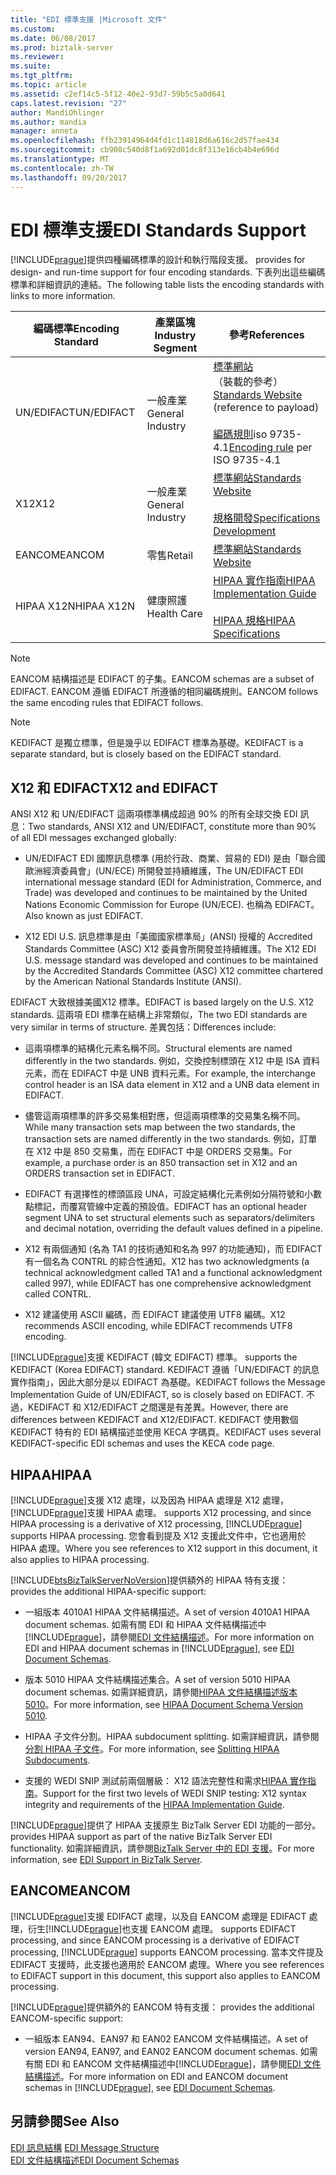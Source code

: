 ```yaml
---
title: "EDI 標準支援 |Microsoft 文件"
ms.custom: 
ms.date: 06/08/2017
ms.prod: biztalk-server
ms.reviewer: 
ms.suite: 
ms.tgt_pltfrm: 
ms.topic: article
ms.assetid: c2ef14c5-5f12-40e2-93d7-59b5c5a0d641
caps.latest.revision: "27"
author: MandiOhlinger
ms.author: mandia
manager: anneta
ms.openlocfilehash: ffb23914964d4fd1c114818d6a616c2d57fae434
ms.sourcegitcommit: cb908c540d8f1a692d01dc8f313e16cb4b4e696d
ms.translationtype: MT
ms.contentlocale: zh-TW
ms.lasthandoff: 09/20/2017
---
```

# <a name="edi-standards-support"></a><span data-ttu-id="666e7-102">EDI 標準支援</span><span class="sxs-lookup"><span data-stu-id="666e7-102">EDI Standards Support</span></span>
[!INCLUDE[prague](../includes/prague-md.md)]<span data-ttu-id="666e7-103">提供四種編碼標準的設計和執行階段支援。</span><span class="sxs-lookup"><span data-stu-id="666e7-103"> provides for design- and run-time support for four encoding standards.</span></span> <span data-ttu-id="666e7-104">下表列出這些編碼標準和詳細資訊的連結。</span><span class="sxs-lookup"><span data-stu-id="666e7-104">The following table lists the encoding standards with links to more information.</span></span>  
  
|<span data-ttu-id="666e7-105">編碼標準</span><span class="sxs-lookup"><span data-stu-id="666e7-105">Encoding Standard</span></span>|<span data-ttu-id="666e7-106">產業區塊</span><span class="sxs-lookup"><span data-stu-id="666e7-106">Industry Segment</span></span>|<span data-ttu-id="666e7-107">參考</span><span class="sxs-lookup"><span data-stu-id="666e7-107">References</span></span>|  
|-----------------------|----------------------|----------------|  
|<span data-ttu-id="666e7-108">UN/EDIFACT</span><span class="sxs-lookup"><span data-stu-id="666e7-108">UN/EDIFACT</span></span>|<span data-ttu-id="666e7-109">一般產業</span><span class="sxs-lookup"><span data-stu-id="666e7-109">General Industry</span></span>|<span data-ttu-id="666e7-110">[標準網站](http://go.microsoft.com/fwlink/?LinkId=77532)（裝載的參考）</span><span class="sxs-lookup"><span data-stu-id="666e7-110">[Standards Website](http://go.microsoft.com/fwlink/?LinkId=77532) (reference to payload)</span></span><br /><br /> <span data-ttu-id="666e7-111">[編碼規則](http://go.microsoft.com/fwlink/?LinkId=77534)iso 9735-4.1</span><span class="sxs-lookup"><span data-stu-id="666e7-111">[Encoding rule](http://go.microsoft.com/fwlink/?LinkId=77534) per ISO 9735-4.1</span></span>|  
|<span data-ttu-id="666e7-112">X12</span><span class="sxs-lookup"><span data-stu-id="666e7-112">X12</span></span>|<span data-ttu-id="666e7-113">一般產業</span><span class="sxs-lookup"><span data-stu-id="666e7-113">General Industry</span></span>|[<span data-ttu-id="666e7-114">標準網站</span><span class="sxs-lookup"><span data-stu-id="666e7-114">Standards Website</span></span>](http://go.microsoft.com/fwlink/?LinkID=28673)<br /><br /> [<span data-ttu-id="666e7-115">規格開發</span><span class="sxs-lookup"><span data-stu-id="666e7-115">Specifications Development</span></span>](http://go.microsoft.com/fwlink/?LinkId=77535)|  
|<span data-ttu-id="666e7-116">EANCOM</span><span class="sxs-lookup"><span data-stu-id="666e7-116">EANCOM</span></span>|<span data-ttu-id="666e7-117">零售</span><span class="sxs-lookup"><span data-stu-id="666e7-117">Retail</span></span>|[<span data-ttu-id="666e7-118">標準網站</span><span class="sxs-lookup"><span data-stu-id="666e7-118">Standards Website</span></span>](http://go.microsoft.com/fwlink/?LinkId=92861)|  
|<span data-ttu-id="666e7-119">HIPAA X12N</span><span class="sxs-lookup"><span data-stu-id="666e7-119">HIPAA X12N</span></span>|<span data-ttu-id="666e7-120">健康照護</span><span class="sxs-lookup"><span data-stu-id="666e7-120">Health Care</span></span>|[<span data-ttu-id="666e7-121">HIPAA 實作指南</span><span class="sxs-lookup"><span data-stu-id="666e7-121">HIPAA Implementation Guide</span></span>](http://go.microsoft.com/fwlink/?LinkId=77541)<br /><br /> [<span data-ttu-id="666e7-122">HIPAA 規格</span><span class="sxs-lookup"><span data-stu-id="666e7-122">HIPAA Specifications</span></span>](http://go.microsoft.com/fwlink/?LinkId=77542)|  
  
> [!NOTE]
>  <span data-ttu-id="666e7-123">EANCOM 結構描述是 EDIFACT 的子集。</span><span class="sxs-lookup"><span data-stu-id="666e7-123">EANCOM schemas are a subset of EDIFACT.</span></span> <span data-ttu-id="666e7-124">EANCOM 遵循 EDIFACT 所遵循的相同編碼規則。</span><span class="sxs-lookup"><span data-stu-id="666e7-124">EANCOM follows the same encoding rules that EDIFACT follows.</span></span>  
  
> [!NOTE]
>  <span data-ttu-id="666e7-125">KEDIFACT 是獨立標準，但是幾乎以 EDIFACT 標準為基礎。</span><span class="sxs-lookup"><span data-stu-id="666e7-125">KEDIFACT is a separate standard, but is closely based on the EDIFACT standard.</span></span>  
  
## <a name="x12-and-edifact"></a><span data-ttu-id="666e7-126">X12 和 EDIFACT</span><span class="sxs-lookup"><span data-stu-id="666e7-126">X12 and EDIFACT</span></span>  
 <span data-ttu-id="666e7-127">ANSI X12 和 UN/EDIFACT 這兩項標準構成超過 90% 的所有全球交換 EDI 訊息：</span><span class="sxs-lookup"><span data-stu-id="666e7-127">Two standards, ANSI X12 and UN/EDIFACT, constitute more than 90% of all EDI messages exchanged globally:</span></span>  
  
-   <span data-ttu-id="666e7-128">UN/EDIFACT EDI 國際訊息標準 (用於行政、商業、貿易的 EDI) 是由「聯合國歐洲經濟委員會」(UN/ECE) 所開發並持續維護，</span><span class="sxs-lookup"><span data-stu-id="666e7-128">The UN/EDIFACT EDI international message standard (EDI for Administration, Commerce, and Trade) was developed and continues to be maintained by the United Nations Economic Commission for Europe (UN/ECE).</span></span> <span data-ttu-id="666e7-129">也稱為 EDIFACT。</span><span class="sxs-lookup"><span data-stu-id="666e7-129">Also known as just EDIFACT.</span></span>  
  
-   <span data-ttu-id="666e7-130">X12 EDI U.S. 訊息標準是由「美國國家標準局」(ANSI) 授權的 Accredited Standards Committee (ASC) X12 委員會所開發並持續維護。</span><span class="sxs-lookup"><span data-stu-id="666e7-130">The X12 EDI U.S. message standard was developed and continues to be maintained by the Accredited Standards Committee (ASC) X12 committee chartered by the American National Standards Institute (ANSI).</span></span>  
  
 <span data-ttu-id="666e7-131">EDIFACT 大致根據美國X12 標準。</span><span class="sxs-lookup"><span data-stu-id="666e7-131">EDIFACT is based largely on the U.S. X12 standards.</span></span> <span data-ttu-id="666e7-132">這兩項 EDI 標準在結構上非常類似，</span><span class="sxs-lookup"><span data-stu-id="666e7-132">The two EDI standards are very similar in terms of structure.</span></span> <span data-ttu-id="666e7-133">差異包括：</span><span class="sxs-lookup"><span data-stu-id="666e7-133">Differences include:</span></span>  
  
-   <span data-ttu-id="666e7-134">這兩項標準的結構化元素名稱不同。</span><span class="sxs-lookup"><span data-stu-id="666e7-134">Structural elements are named differently in the two standards.</span></span> <span data-ttu-id="666e7-135">例如，交換控制標頭在 X12 中是 ISA 資料元素，而在 EDIFACT 中是 UNB 資料元素。</span><span class="sxs-lookup"><span data-stu-id="666e7-135">For example, the interchange control header is an ISA data element in X12 and a UNB data element in EDIFACT.</span></span>  
  
-   <span data-ttu-id="666e7-136">儘管這兩項標準的許多交易集相對應，但這兩項標準的交易集名稱不同。</span><span class="sxs-lookup"><span data-stu-id="666e7-136">While many transaction sets map between the two standards, the transaction sets are named differently in the two standards.</span></span> <span data-ttu-id="666e7-137">例如，訂單在 X12 中是 850 交易集，而在 EDIFACT 中是 ORDERS 交易集。</span><span class="sxs-lookup"><span data-stu-id="666e7-137">For example, a purchase order is an 850 transaction set in X12 and an ORDERS transaction set in EDIFACT.</span></span>  
  
-   <span data-ttu-id="666e7-138">EDIFACT 有選擇性的標頭區段 UNA，可設定結構化元素例如分隔符號和小數點標記，而覆寫管線中定義的預設值。</span><span class="sxs-lookup"><span data-stu-id="666e7-138">EDIFACT has an optional header segment UNA to set structural elements such as separators/delimiters and decimal notation, overriding the default values defined in a pipeline.</span></span>  
  
-   <span data-ttu-id="666e7-139">X12 有兩個通知 (名為 TA1 的技術通知和名為 997 的功能通知)，而 EDIFACT 有一個名為 CONTRL 的綜合性通知。</span><span class="sxs-lookup"><span data-stu-id="666e7-139">X12 has two acknowledgments (a technical acknowledgment called TA1 and a functional acknowledgment called 997), while EDIFACT has one comprehensive acknowledgment called CONTRL.</span></span>  
  
-   <span data-ttu-id="666e7-140">X12 建議使用 ASCII 編碼，而 EDIFACT 建議使用 UTF8 編碼。</span><span class="sxs-lookup"><span data-stu-id="666e7-140">X12 recommends ASCII encoding, while EDIFACT recommends UTF8 encoding.</span></span>  
  
 [!INCLUDE[prague](../includes/prague-md.md)]<span data-ttu-id="666e7-141">支援 KEDIFACT (韓文 EDIFACT) 標準。</span><span class="sxs-lookup"><span data-stu-id="666e7-141"> supports the KEDIFACT (Korea EDIFACT) standard.</span></span> <span data-ttu-id="666e7-142">KEDIFACT 遵循「UN/EDIFACT 的訊息實作指南」，因此大部分是以 EDIFACT 為基礎。</span><span class="sxs-lookup"><span data-stu-id="666e7-142">KEDIFACT follows the Message Implementation Guide of UN/EDIFACT, so is closely based on EDIFACT.</span></span> <span data-ttu-id="666e7-143">不過，KEDIFACT 和 X12/EDIFACT 之間還是有差異。</span><span class="sxs-lookup"><span data-stu-id="666e7-143">However, there are differences between KEDIFACT and X12/EDIFACT.</span></span> <span data-ttu-id="666e7-144">KEDIFACT 使用數個 KEDIFACT 特有的 EDI 結構描述並使用 KECA 字碼頁。</span><span class="sxs-lookup"><span data-stu-id="666e7-144">KEDIFACT uses several KEDIFACT-specific EDI schemas and uses the KECA code page.</span></span>  
  
## <a name="hipaa"></a><span data-ttu-id="666e7-145">HIPAA</span><span class="sxs-lookup"><span data-stu-id="666e7-145">HIPAA</span></span>  
 [!INCLUDE[prague](../includes/prague-md.md)]<span data-ttu-id="666e7-146">支援 X12 處理，以及因為 HIPAA 處理是 X12 處理，[!INCLUDE[prague](../includes/prague-md.md)]支援 HIPAA 處理。</span><span class="sxs-lookup"><span data-stu-id="666e7-146"> supports X12 processing, and since HIPAA processing is a derivative of X12 processing, [!INCLUDE[prague](../includes/prague-md.md)] supports HIPAA processing.</span></span> <span data-ttu-id="666e7-147">您會看到提及 X12 支援此文件中，它也適用於 HIPAA 處理。</span><span class="sxs-lookup"><span data-stu-id="666e7-147">Where you see references to X12 support in this document, it also applies to HIPAA processing.</span></span>  
  
 [!INCLUDE[btsBizTalkServerNoVersion](../includes/btsbiztalkservernoversion-md.md)]<span data-ttu-id="666e7-148">提供額外的 HIPAA 特有支援：</span><span class="sxs-lookup"><span data-stu-id="666e7-148"> provides the additional HIPAA-specific support:</span></span>  
  
-   <span data-ttu-id="666e7-149">一組版本 4010A1 HIPAA 文件結構描述。</span><span class="sxs-lookup"><span data-stu-id="666e7-149">A set of version 4010A1 HIPAA document schemas.</span></span> <span data-ttu-id="666e7-150">如需有關 EDI 和 HIPAA 文件結構描述中[!INCLUDE[prague](../includes/prague-md.md)]，請參閱[EDI 文件結構描述](../core/edi-document-schemas.md)。</span><span class="sxs-lookup"><span data-stu-id="666e7-150">For more information on EDI and HIPAA document schemas in [!INCLUDE[prague](../includes/prague-md.md)], see [EDI Document Schemas](../core/edi-document-schemas.md).</span></span>  
  
-   <span data-ttu-id="666e7-151">版本 5010 HIPAA 文件結構描述集合。</span><span class="sxs-lookup"><span data-stu-id="666e7-151">A set of version 5010 HIPAA document schemas.</span></span> <span data-ttu-id="666e7-152">如需詳細資訊，請參閱[HIPAA 文件結構描述版本 5010](../core/hipaa-document-schema-version-5010.md)。</span><span class="sxs-lookup"><span data-stu-id="666e7-152">For more information, see [HIPAA Document Schema Version 5010](../core/hipaa-document-schema-version-5010.md).</span></span>  
  
-   <span data-ttu-id="666e7-153">HIPAA 子文件分割。</span><span class="sxs-lookup"><span data-stu-id="666e7-153">HIPAA subdocument splitting.</span></span> <span data-ttu-id="666e7-154">如需詳細資訊，請參閱[分割 HIPAA 子文件](../core/splitting-hipaa-subdocuments.md)。</span><span class="sxs-lookup"><span data-stu-id="666e7-154">For more information, see [Splitting HIPAA Subdocuments](../core/splitting-hipaa-subdocuments.md).</span></span>  
  
-   <span data-ttu-id="666e7-155">支援的 WEDI SNIP 測試前兩個層級： X12 語法完整性和需求[HIPAA 實作指南](http://go.microsoft.com/fwlink/?LinkId=77541)。</span><span class="sxs-lookup"><span data-stu-id="666e7-155">Support for the first two levels of WEDI SNIP testing: X12 syntax integrity and requirements of the [HIPAA Implementation Guide](http://go.microsoft.com/fwlink/?LinkId=77541).</span></span>  
  
 [!INCLUDE[prague](../includes/prague-md.md)]<span data-ttu-id="666e7-156">提供了 HIPAA 支援原生 BizTalk Server EDI 功能的一部分。</span><span class="sxs-lookup"><span data-stu-id="666e7-156"> provides HIPAA support as part of the native BizTalk Server EDI functionality.</span></span> <span data-ttu-id="666e7-157">如需詳細資訊，請參閱[BizTalk Server 中的 EDI 支援](../core/edi-support-in-biztalk-server2.md)。</span><span class="sxs-lookup"><span data-stu-id="666e7-157">For more information, see [EDI Support in BizTalk Server](../core/edi-support-in-biztalk-server2.md).</span></span>  
  
## <a name="eancom"></a><span data-ttu-id="666e7-158">EANCOM</span><span class="sxs-lookup"><span data-stu-id="666e7-158">EANCOM</span></span>  
 [!INCLUDE[prague](../includes/prague-md.md)]<span data-ttu-id="666e7-159">支援 EDIFACT 處理，以及自 EANCOM 處理是 EDIFACT 處理，衍生[!INCLUDE[prague](../includes/prague-md.md)]也支援 EANCOM 處理。</span><span class="sxs-lookup"><span data-stu-id="666e7-159"> supports EDIFACT processing, and since EANCOM processing is a derivative of EDIFACT processing, [!INCLUDE[prague](../includes/prague-md.md)] supports EANCOM processing.</span></span> <span data-ttu-id="666e7-160">當本文件提及 EDIFACT 支援時，此支援也適用於 EANCOM 處理。</span><span class="sxs-lookup"><span data-stu-id="666e7-160">Where you see references to EDIFACT support in this document, this support also applies to EANCOM processing.</span></span>  
  
 [!INCLUDE[prague](../includes/prague-md.md)]<span data-ttu-id="666e7-161">提供額外的 EANCOM 特有支援：</span><span class="sxs-lookup"><span data-stu-id="666e7-161"> provides the additional EANCOM-specific support:</span></span>  
  
-   <span data-ttu-id="666e7-162">一組版本 EAN94、EAN97 和 EAN02 EANCOM 文件結構描述。</span><span class="sxs-lookup"><span data-stu-id="666e7-162">A set of version EAN94, EAN97, and EAN02 EANCOM document schemas.</span></span> <span data-ttu-id="666e7-163">如需有關 EDI 和 EANCOM 文件結構描述中[!INCLUDE[prague](../includes/prague-md.md)]，請參閱[EDI 文件結構描述](../core/edi-document-schemas.md)。</span><span class="sxs-lookup"><span data-stu-id="666e7-163">For more information on EDI and EANCOM document schemas in [!INCLUDE[prague](../includes/prague-md.md)], see [EDI Document Schemas](../core/edi-document-schemas.md).</span></span>  
  
## <a name="see-also"></a><span data-ttu-id="666e7-164">另請參閱</span><span class="sxs-lookup"><span data-stu-id="666e7-164">See Also</span></span>  
 <span data-ttu-id="666e7-165">[EDI 訊息結構](../core/edi-message-structure.md) </span><span class="sxs-lookup"><span data-stu-id="666e7-165">[EDI Message Structure](../core/edi-message-structure.md) </span></span>  
 [<span data-ttu-id="666e7-166">EDI 文件結構描述</span><span class="sxs-lookup"><span data-stu-id="666e7-166">EDI Document Schemas</span></span>](../core/edi-document-schemas.md)